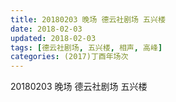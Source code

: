 ```yaml
---
title: 20180203 晚场 德云社剧场 五兴楼
date: 2018-02-03
updated: 2018-02-03
tags: [德云社剧场, 五兴楼, 相声, 高峰] 
categories: (2017)丁酉年场次 
---
```

20180203 晚场 德云社剧场 五兴楼

